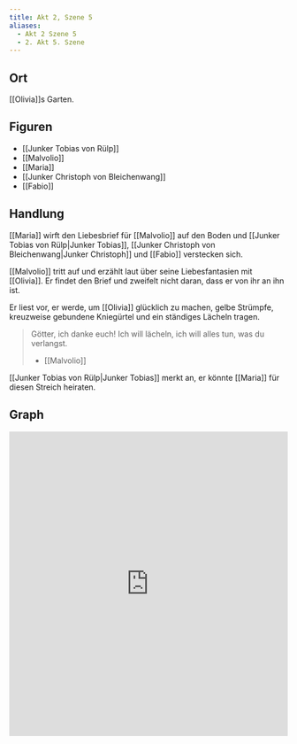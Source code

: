 ```yaml
---
title: Akt 2, Szene 5
aliases:
  - Akt 2 Szene 5
  - 2. Akt 5. Szene
---
```

## Ort
[[Olivia]]s Garten.

## Figuren
- [[Junker Tobias von Rülp]]
- [[Malvolio]]
- [[Maria]]
- [[Junker Christoph von Bleichenwang]]
- [[Fabio]]

## Handlung
[[Maria]] wirft den Liebesbrief für [[Malvolio]] auf den Boden und [[Junker Tobias von Rülp|Junker Tobias]], [[Junker Christoph von Bleichenwang|Junker Christoph]] und [[Fabio]] verstecken sich.

[[Malvolio]] tritt auf und erzählt laut über seine Liebesfantasien mit [[Olivia]]. Er findet den Brief und zweifelt nicht daran, dass er von ihr an ihn ist.

Er liest vor, er werde, um [[Olivia]] glücklich zu machen, gelbe Strümpfe, kreuzweise gebundene Kniegürtel und ein ständiges Lächeln tragen.

> Götter, ich danke euch! Ich will lächeln, ich will alles tun, was du verlangst.
> - [[Malvolio]]

[[Junker Tobias von Rülp|Junker Tobias]] merkt an, er könnte [[Maria]] für diesen Streich heiraten.

## Graph
<iframe src="https://catchears.github.io/was-ihr-wollt-graphs/act-2/act-2-scene-5-dark" width=100% height=550 style="border: 0;"></iframe>
